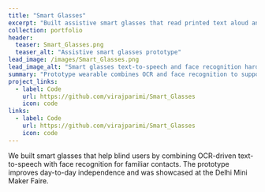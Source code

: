 ```yaml
---
title: "Smart Glasses"
excerpt: "Built assistive smart glasses that read printed text aloud and recognize familiar faces, showcased at Delhi Mini Maker Faire."
collection: portfolio
header:
  teaser: Smart_Glasses.png
  teaser_alt: "Assistive smart glasses prototype"
lead_image: /images/Smart_Glasses.png
lead_image_alt: "Smart glasses text-to-speech and face recognition hardware"
summary: "Prototype wearable combines OCR and face recognition to support blind users with reading and social identification."
project_links:
  - label: Code
    url: https://github.com/virajparimi/Smart_Glasses
    icon: code
links:
  - label: Code
    url: https://github.com/virajparimi/Smart_Glasses
    icon: code
---
```


We built smart glasses that help blind users by combining OCR-driven text-to-speech with face recognition for familiar contacts. The prototype improves day-to-day independence and was showcased at the Delhi Mini Maker Faire.
